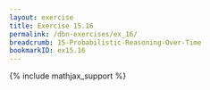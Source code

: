 ```yaml
---
layout: exercise
title: Exercise 15.16
permalink: /dbn-exercises/ex_16/
breadcrumb: 15-Probabilistic-Reasoning-Over-Time
bookmarkID: ex15.16
---
```


{% include mathjax_support %}
